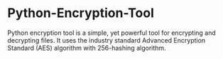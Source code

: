 # Python-Encryption-Tool
Python encryption tool is a simple, yet powerful tool for encrypting and decrypting files. It uses the industry standard Advanced Encryption Standard (AES) algorithm with 256-hashing algorithm.
